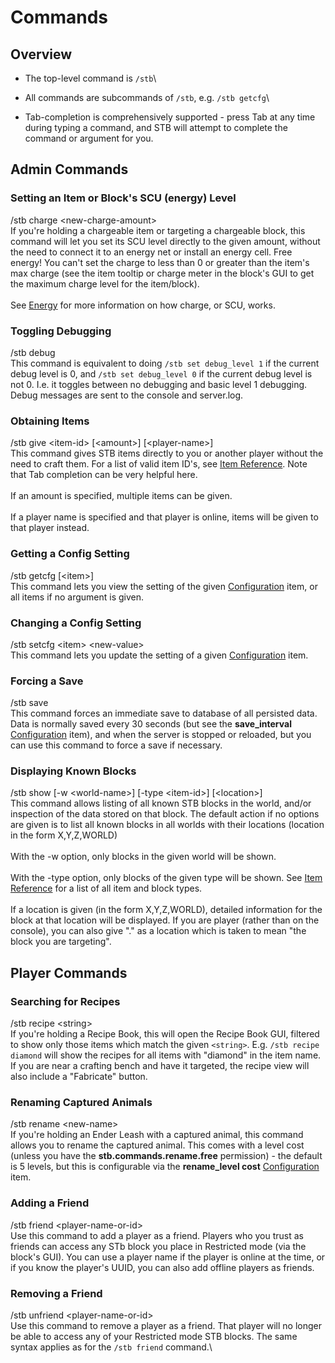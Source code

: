 # Commands

## Overview

* The top-level command is `/stb`\

* All commands are subcommands of `/stb`, e.g. `/stb getcfg`\

* Tab-completion is comprehensively supported - press Tab at any time during typing a command, and STB will attempt to complete the command or argument for you.

## Admin Commands

### Setting an Item or Block's SCU (energy) Level

/stb charge \<new-charge-amount>\
If you're holding a chargeable item or targeting a chargeable block, this command will let you set its SCU level directly to the given amount, without the need to connect it to an energy net or install an energy cell. Free energy! You can't set the charge to less than 0 or greater than the item's max charge (see the item tooltip or charge meter in the block's GUI to get the maximum charge level for the item/block).\
\
See [Energy](https://dev.bukkit.org/projects/sensible-toolbox/pages/items/energy) for more information on how charge, or SCU, works.

### Toggling Debugging

/stb debug\
This command is equivalent to doing `/stb set debug_level 1` if the current debug level is 0, and `/stb set debug_level 0` if the current debug level is not 0. I.e. it toggles between no debugging and basic level 1 debugging. Debug messages are sent to the console and server.log.

### Obtaining Items

/stb give \<item-id> \[\<amount>] \[\<player-name>]\
This command gives STB items directly to you or another player without the need to craft them. For a list of valid item ID's, see [Item Reference](https://dev.bukkit.org/projects/sensible-toolbox/pages/item-reference). Note that Tab completion can be very helpful here.\
\
If an amount is specified, multiple items can be given.\
\
If a player name is specified and that player is online, items will be given to that player instead.

### Getting a Config Setting

/stb getcfg \[\<item>]\
This command lets you view the setting of the given [Configuration](https://dev.bukkit.org/projects/sensible-toolbox/pages/configuration) item, or all items if no argument is given.

### Changing a Config Setting

/stb setcfg \<item> \<new-value>\
This command lets you update the setting of a given [Configuration](https://dev.bukkit.org/projects/sensible-toolbox/pages/configuration) item.

### Forcing a Save

/stb save\
This command forces an immediate save to database of all persisted data. Data is normally saved every 30 seconds (but see the **save\_interval** [Configuration](https://dev.bukkit.org/projects/sensible-toolbox/pages/configuration) item), and when the server is stopped or reloaded, but you can use this command to force a save if necessary.

### Displaying Known Blocks

/stb show \[-w \<world-name>] \[-type \<item-id>] \[\<location>]\
This command allows listing of all known STB blocks in the world, and/or inspection of the data stored on that block. The default action if no options are given is to list all known blocks in all worlds with their locations (location in the form X,Y,Z,WORLD)\
\
With the -w option, only blocks in the given world will be shown.\
\
With the -type option, only blocks of the given type will be shown. See [Item Reference](https://dev.bukkit.org/projects/sensible-toolbox/pages/item-reference) for a list of all item and block types.\
\
If a location is given (in the form X,Y,Z,WORLD), detailed information for the block at that location will be displayed. If you are player (rather than on the console), you can also give "." as a location which is taken to mean "the block you are targeting".

## Player Commands

### Searching for Recipes

/stb recipe \<string>\
If you're holding a Recipe Book, this will open the Recipe Book GUI, filtered to show only those items which match the given `<string>`. E.g. `/stb recipe diamond` will show the recipes for all items with "diamond" in the item name. If you are near a crafting bench and have it targeted, the recipe view will also include a "Fabricate" button.

### Renaming Captured Animals

/stb rename \<new-name>\
If you're holding an Ender Leash with a captured animal, this command allows you to rename the captured animal. This comes with a level cost (unless you have the **stb.commands.rename.free** permission) - the default is 5 levels, but this is configurable via the **rename\_level cost** [Configuration](https://dev.bukkit.org/projects/sensible-toolbox/pages/configuration) item.

### Adding a Friend

/stb friend \<player-name-or-id>\
Use this command to add a player as a friend. Players who you trust as friends can access any STb block you place in Restricted mode (via the block's GUI). You can use a player name if the player is online at the time, or if you know the player's UUID, you can also add offline players as friends.

### Removing a Friend

/stb unfriend \<player-name-or-id>\
Use this command to remove a player as a friend. That player will no longer be able to access any of your Restricted mode STB blocks. The same syntax applies as for the `/stb friend` command.\
